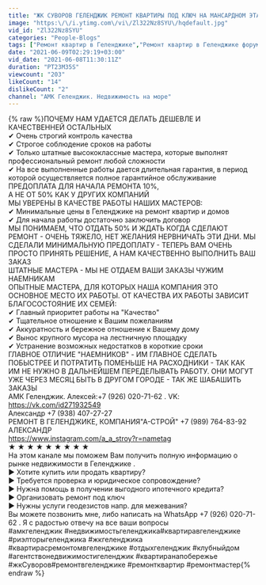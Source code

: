 ```yaml
---
title: "ЖК СУВОРОВ ГЕЛЕНДЖИК РЕМОНТ КВАРТИРЫ ПОД КЛЮЧ НА МАНСАРДНОМ ЭТАЖЕ"
image: "https:\/\/i.ytimg.com\/vi\/Zl322Nz8SYU\/hqdefault.jpg"
vid_id: "Zl322Nz8SYU"
categories: "People-Blogs"
tags: ["Ремонт квартир в Геленджике","Ремонт квартир в Геленджике форум","Ремонт квартир в Геленджике под ключ"]
date: "2021-06-09T02:29:19+03:00"
vid_date: "2021-06-08T11:30:11Z"
duration: "PT23M35S"
viewcount: "203"
likeCount: "14"
dislikeCount: "2"
channel: "АМК Геленджик. Недвижимость на море"
---
```

{% raw %}ПОЧЕМУ НАМ УДАЕТСЯ ДЕЛАТЬ ДЕШЕВЛЕ И КАЧЕСТВЕННЕЙ ОСТАЛЬНЫХ<br />✔ Очень строгий контроль качества<br />✔ Строгое соблюдение сроков на работы<br />✔ Только штатные высококлассные мастера, которые выполнят профессиональный ремонт любой сложности<br />✔ На все выполненные работы дается длительная гарантия, в период которой осуществляется полное гарантийное обслуживание <br />ПРЕДОПЛАТА ДЛЯ НАЧАЛА РЕМОНТА 10%,<br />А НЕ ОТ 50% КАК У ДРУГИХ КОМПАНИЙ<br />МЫ УВЕРЕНЫ В КАЧЕСТВЕ РАБОТЫ НАШИХ МАСТЕРОВ:<br />✔ Минимальные цены в Геленджике на ремонт квартир и домов<br />✔ Для начала работы достаточно заключить договор<br />МЫ ПОНИМАЕМ, ЧТО ОТДАТЬ 50% И ЖДАТЬ КОГДА СДЕЛАЮТ РЕМОНТ - ОЧЕНЬ ТЯЖЕЛО, НЕТ ЖЕЛАНИЯ НЕРВНИЧАТЬ ЭТИ ДНИ. МЫ СДЕЛАЛИ МИНИМАЛЬНУЮ ПРЕДОПЛАТУ - ТЕПЕРЬ ВАМ ОЧЕНЬ ПРОСТО ПРИНЯТЬ РЕШЕНИЕ, А НАМ КАЧЕСТВЕННО ВЫПОЛНИТЬ ВАШ ЗАКАЗ<br />ШТАТНЫЕ МАСТЕРА - МЫ НЕ ОТДАЕМ ВАШИ ЗАКАЗЫ ЧУЖИМ НАЕМНИКАМ <br />ОПЫТНЫЕ МАСТЕРА, ДЛЯ КОТОРЫХ НАША КОМПАНИЯ ЭТО ОСНОВНОЕ МЕСТО ИХ РАБОТЫ. ОТ КАЧЕСТВА ИХ РАБОТЫ ЗАВИСИТ БЛАГОСОСТОЯНИЕ ИХ СЕМЕЙ:<br />✔ Главный приоритет работы на &quot;Качество&quot;<br />✔ Тщательное отношение к Вашим пожеланиям<br />✔ Аккуратность и бережное отношение к Вашему дому<br />✔ Вынос крупного мусора на лестничную площадку<br />✔ Устранение возможных недостатков в короткие сроки<br />ГЛАВНОЕ ОТЛИЧИЕ &quot;НАЕМНИКОВ&quot; - ИМ ГЛАВНОЕ СДЕЛАТЬ ПОБЫСТРЕЕ И ПОТРАТИТЬ ПОМЕНЬШЕ НА РАСХОДНИКИ - ТАК КАК ИМ НЕ НУЖНО В ДАЛЬНЕЙШЕМ ПЕРЕДЕЛЫВАТЬ РАБОТУ. ОНИ МОГУТ УЖЕ ЧЕРЕЗ МЕСЯЦ БЫТЬ В ДРУГОМ ГОРОДЕ - ТАК ЖЕ ШАБАШИТЬ ЗАКАЗЫ<br />АМК Геленджик. Алексей:+7 (926) 020-71-62 .  VK: <a rel="nofollow" target="blank" href="https://vk.com/id271932549​​​​​​​​">https://vk.com/id271932549​​​​​​​​</a><br />Александр +7 (938) 407-27-27<br />РЕМОНТ В ГЕЛЕНДЖИКЕ, КОМПАНИЯ&quot;А-СТРОЙ&quot; +7 (989) 764-83-92 АЛЕКСАНДР<br /><a rel="nofollow" target="blank" href="https://www.instagram.com/a_a_stroy?r=nametag">https://www.instagram.com/a_a_stroy?r=nametag</a><br />★ ★ ★ ★ ★ ★ ★ ★ ★ <br />На этом канале мы поможем Вам получить полную информацию о рынке недвижимости в Геленджике .<br />► Хотите купить или продать квартиру?<br />► Требуется проверка и юридическое сопровождение?<br />► Нужна помощь в получении выгодного ипотечного кредита?<br />► Организовать ремонт под ключ<br />► Нужны услуги геодезистов напр. для межевания?<br />Вы можете позвонить мне, либо написать на WhatsApp +7 (926) 020-71-62 . Я с радостью отвечу на все ваши вопросы<br />#амкгеленджик​​​​​​​​ #недвижимостьгеленджика​​​​​​​​ #квартиравгеленджике​​​​​​​​ #риэлторыгеленджика​​​​​​​​ #жкгеленджика​​​​​​​​ #квартирасремонтомвгеленджике​​​​​​​​  #отдыхгеленджик​​​​​​​​  #клубныйдом​​​​​​​​ #агентствонедвижимостигеленджик​​​​​​​​ #квартиранапобережье​​​​#жкСуворов​​ #ремонтвгеленджике #ремонтквартир #ремонтмастер{% endraw %}
